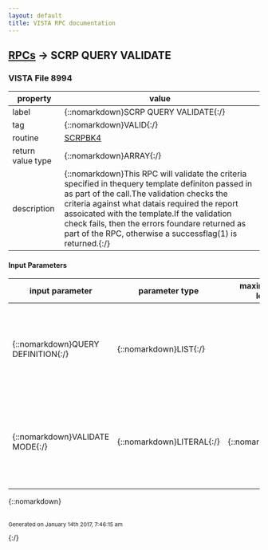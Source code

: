 ```yaml
---
layout: default
title: VISTA RPC documentation
---
```




## [RPCs](TableOfContent.md) &#8594; SCRP QUERY VALIDATE 



### VISTA File 8994 


 property | value 
--- | --- 
 label | {::nomarkdown}SCRP QUERY VALIDATE{:/}
 tag | {::nomarkdown}VALID{:/}
 routine | [SCRPBK4](http://code.osehra.org/dox/Routine_SCRPBK4_source.html)
 return value type | {::nomarkdown}ARRAY{:/}
 description | {::nomarkdown}This RPC will validate the criteria specified in thequery template definiton passed in as part of the call.The validation checks the criteria against what datais required the report assoicated with the template.If the validation check fails, then the errors foundare returned as part of the RPC, otherwise a successflag(1) is returned.{:/}

#### Input Parameters

| input parameter | parameter type | maximum data length | required | description | 
| --- | --- | --- | --- | --- | 
| {::nomarkdown}QUERY DEFINITION{:/} | {::nomarkdown}LIST{:/} |  | {::nomarkdown}true{:/} | {::nomarkdown}This parameter contains the complete definition of the querytemplate. The format of the definition data is defined bythe TScQryDef.BuildQuery method on the client.{:/} | 
| {::nomarkdown}VALIDATE MODE{:/} | {::nomarkdown}LITERAL{:/} | {::nomarkdown}50{:/} | {::nomarkdown}true{:/} | {::nomarkdown}This parameter indicates whether all validation checksneed to be made(FULL) or only those checks related toentity entry selection(SELECTIONS) should be made.{:/} | 

{::nomarkdown} <br/><br/><p style="font-size: 11px">Generated on January 14th 2017, 7:46:15 am</p>{:/}